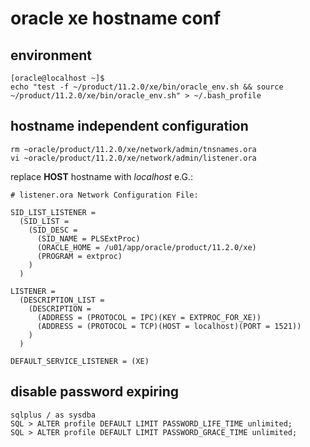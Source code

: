 # oracle xe hostname conf
## environment
```
[oracle@localhost ~]$
echo "test -f ~/product/11.2.0/xe/bin/oracle_env.sh && source ~/product/11.2.0/xe/bin/oracle_env.sh" > ~/.bash_profile
```

## hostname independent configuration
```
rm ~oracle/product/11.2.0/xe/network/admin/tnsnames.ora
vi ~oracle/product/11.2.0/xe/network/admin/listener.ora
```

replace **HOST** hostname with *localhost*
e.G.:

```
# listener.ora Network Configuration File:

SID_LIST_LISTENER =
  (SID_LIST =
    (SID_DESC =
      (SID_NAME = PLSExtProc)
      (ORACLE_HOME = /u01/app/oracle/product/11.2.0/xe)
      (PROGRAM = extproc)
    )
  )

LISTENER =
  (DESCRIPTION_LIST =
    (DESCRIPTION =
      (ADDRESS = (PROTOCOL = IPC)(KEY = EXTPROC_FOR_XE))
      (ADDRESS = (PROTOCOL = TCP)(HOST = localhost)(PORT = 1521))
    )
  )

DEFAULT_SERVICE_LISTENER = (XE)
```

## disable password expiring

```
sqlplus / as sysdba
SQL > ALTER profile DEFAULT LIMIT PASSWORD_LIFE_TIME unlimited;
SQL > ALTER profile DEFAULT LIMIT PASSWORD_GRACE_TIME unlimited;
```
